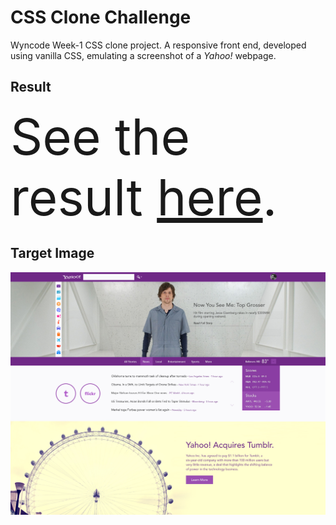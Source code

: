 # CSS Clone Challenge
Wyncode Week-1 CSS clone project. A responsive front end, developed using vanilla CSS, emulating a screenshot of a <em>Yahoo!</em> webpage.

## Result
<span style="font-size:5rem;">See the result [here](https://mr-bean.netlify.app).</span>

## Target Image
![Yahoo! page screenshot](/yahoo_eisenberg.jpg)



